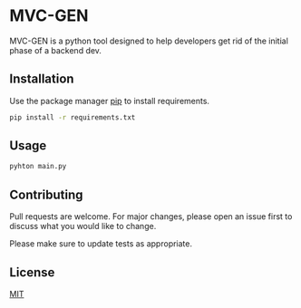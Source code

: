 # MVC-GEN

MVC-GEN is a python tool designed to help developers get rid of the initial phase of a backend dev.

## Installation

Use the package manager [pip](https://pip.pypa.io/en/stable/) to install requirements.

```bash
pip install -r requirements.txt
```

## Usage

```python
pyhton main.py
```

## Contributing
Pull requests are welcome. For major changes, please open an issue first to discuss what you would like to change.

Please make sure to update tests as appropriate.

## License
[MIT](https://choosealicense.com/licenses/mit/)
